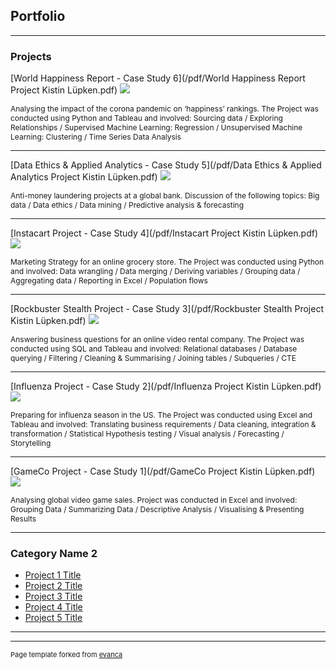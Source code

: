 ## Portfolio

---

### Projects


[World Happiness Report - Case Study 6](/pdf/World Happiness Report Project Kistin Lüpken.pdf)
<img src="images/ftmlc-modified?raw=true"/>
<p style="font-size:12px">Analysing the impact of the corona pandemic on ‘happiness’ rankings. The Project was conducted using Python and Tableau and involved: Sourcing data / Exploring Relationships / Supervised Machine Learning: Regression / Unsupervised Machine Learning: Clustering / Time Series Data Analysis</p>

---
[Data Ethics & Applied Analytics - Case Study 5](/pdf/Data Ethics & Applied Analytics Project Kistin Lüpken.pdf)
<img src="images/pexels-karolina-grabowska-4386476-modified?raw=true"/>
<p style="font-size:12px">Anti-money laundering projects at a global bank. Discussion of the following topics: Big data / Data ethics / Data mining / Predictive analysis & forecasting</p>

---
[Instacart Project - Case Study 4](/pdf/Instacart Project Kistin Lüpken.pdf)
<img src="images/pexels-yusuf-habibi-14106347-modified.png"/>
<p style="font-size:12px">Marketing Strategy for an online grocery store. The Project was conducted using Python and involved: Data wrangling / Data merging / Deriving variables / Grouping data / Aggregating data / Reporting in Excel / Population flows</p>

---
[Rockbuster Stealth Project - Case Study 3](/pdf/Rockbuster Stealth Project Kistin Lüpken.pdf)
<img src="images/pexels-koolshooters-6977380-modified.png"/>
<p style="font-size:12px">Answering business questions for an online video rental company. The Project was conducted using SQL and Tableau and involved: Relational databases / Database querying / Filtering / Cleaning & Summarising / Joining tables / Subqueries / CTE</p>

---
[Influenza Project - Case Study 2](/pdf/Influenza Project Kistin Lüpken.pdf)
<img src="images/pexels-cottonbro-studio-3952208-modified.png"/>
<p style="font-size:12px">Preparing for influenza season in the US. The Project was conducted using Excel and Tableau and involved: Translating business requirements / Data cleaning, integration & transformation / Statistical Hypothesis testing / Visual analysis / Forecasting / Storytelling</p>

---
[GameCo Project - Case Study 1](/pdf/GameCo Project Kistin Lüpken.pdf)
<img src="images/pexels-lucie-liz-3165335-modified.png"/>
<p style="font-size:12px">Analysing global video game sales. Project was conducted in Excel and involved: Grouping Data / Summarizing Data / Descriptive Analysis / Visualising & Presenting Results </p>

---
### Category Name 2

- [Project 1 Title](http://example.com/)
- [Project 2 Title](/sample_page)
- [Project 3 Title](http://example.com/)
- [Project 4 Title](http://example.com/)
- [Project 5 Title](http://example.com/)

---




---
<p style="font-size:11px">Page template forked from <a href="https://github.com/evanca/quick-portfolio">evanca</a></p>
<!-- Remove above link if you don't want to attibute -->

